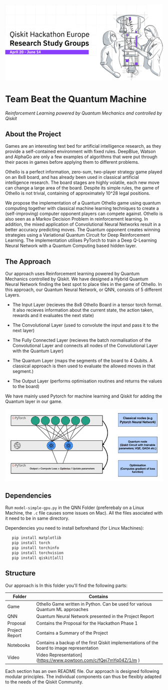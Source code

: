 ![alt text](https://github.com/HayleySummer/Qiskit_Hackathon_Europe/blob/main/Hackathon.jpeg "Qiskit Hackathon")

# Team Beat the Quantum Machine
*Reinforcement Learning powered by Quantum Mechanics and controlled by Qiskit*



## About the Project
Games are an interesting test bed for artificial intelligence research, as they provide a self-contained environment with fixed rules. DeepBlue, Watson and AlphaGo are only a few examples of algorithms that were put through their paces in games before applying them to different problems.


Othello is a perfect information, zero-sum, two-player strategy game played on an 8x8 board, and has already been used in classical artificial intelligence research. The board stages are highly volatile, each new move can change a large area of the board. Despite its simple rules, the game of Othello is not trivial, containing of approximately 10^28 legal positions.


We propose the implementation of a Quantum Othello game using quantum computing together with classical machine learning techniques to create a (self-improving) computer opponent players can compete against. Othello is also seen as a Markov Decision Problem in reinforcement learning. In addition, the mixed application of Convolutional Neural Networks result in a better accuracy predicting moves. The Quantum opponent creates winning strategies using a Variational Quantum Circuit for Deep Reinforcement Learning. The implementation utilises PyTorch to train a Deep Q-Learning Neural Network with a Quantum Computing based hidden layer.


## The Approach

Our approach uses Reinforcement learning powered by Quantum Mechanics controlled by Qiskit. We have designed a Hybrid Quantum Neural Network finding the best spot to place tiles in the game of Othello. In this approach, our Quantum Neural Network, or QNN, consists of 5 different Layers.

* The Input Layer (recieves the 8x8 Othello Board in a tensor torch format. It also recieves information about the current state, the action taken, rewards and it evaluates the next state)

* The Convolutional Layer (used to convolute the input and pass it to the next layer)

* The Fully Connected Layer (recieves the batch normalisation of the Convolutional Layer and connects all nodes of the Convolutional Layer with the Quantum Layer)

* The Quantum Layer (maps the segments of the board to 4 Qubits. A classical approach is then used to evaluate the allowed moves in that segment.)

* The Output Layer (performs optimisation routines and returns the values to the board)

We have mainly used Pytorch for machine learning and Qiskit for adding the Quantum layer in our game. 

![alt text](https://github.com/HayleySummer/Qiskit_Hackathon_Europe/blob/main/Project%20Report/Pictures/Nodes.png "QNN Nodes")

## Dependencies

Run `model-simple-gpu.py` in the QNN Folder (preferebaly on a Linux Machine, the `.c` file causes some issues on Mac).
All the files asociated with it need to be in same directory. 

Dependencies you need to install beforehand (for Linux Machines):

```pip install sklearn
   pip install matplotlib
   pip install torch 
   pip install torchinfo
   pip install torchvision
   pip install qiskit[all]
```

## Structure
Our approach is In this folder you'll find the following parts: 

| Folder        | Contains      | 
| ------------- |-------------|
| Game       | Othello Game written in Python. Can be used for various Quantum ML approaches |
| QNN     | Quantum Neural Network presented in the Project Report     |
| Proposal | Contains the Proposal for the Hackathon Phase 1      |
| Project Report  |  Contains a Summary of the Project      |
| Notebooks |  Contains a backup of the first Qiskit implementations of the board to image representation     |
| Video |  Video Representation](https://www.powtoon.com/c/fQej7mYq04Z/1/m )     |

Each section has an own README file.
Our approach is designed following modular principles. The individual components can thus be flexibly adapted to the needs of the Qiskit Community. 

